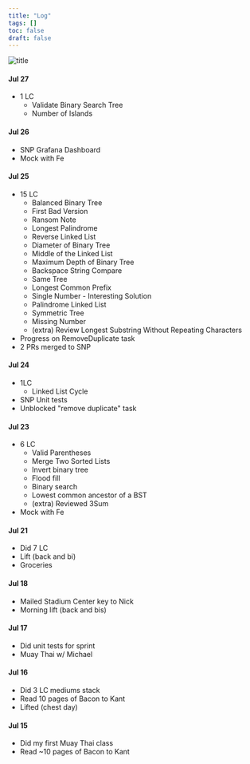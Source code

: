 ```yaml
---
title: "Log"
tags: []
toc: false
draft: false
---
```


![title](/images/WhatDidYouGetDoneThisWeek.jpeg)

#### Jul 27
- 1 LC
    - Validate Binary Search Tree
    - Number of Islands

#### Jul 26
- SNP Grafana Dashboard
- Mock with Fe

#### Jul 25
- 15 LC
    - Balanced Binary Tree
    - First Bad Version
    - Ransom Note
    - Longest Palindrome
    - Reverse Linked List
    - Diameter of Binary Tree
    - Middle of the Linked List
    - Maximum Depth of Binary Tree
    - Backspace String Compare
    - Same Tree
    - Longest Common Prefix
    - Single Number - Interesting Solution
    - Palindrome Linked List
    - Symmetric Tree
    - Missing Number
    - (extra) Review Longest Substring Without Repeating Characters
- Progress on RemoveDuplicate task
- 2 PRs merged to SNP

#### Jul 24
- 1LC
    - Linked List Cycle
- SNP Unit tests
- Unblocked "remove duplicate" task

#### Jul 23
- 6 LC
    - Valid Parentheses
    - Merge Two Sorted Lists
    - Invert binary tree
    - Flood fill
    - Binary search
    - Lowest common ancestor of a BST
    - (extra) Reviewed 3Sum
- Mock with Fe

#### Jul 21
- Did 7 LC
- Lift (back and bi)
- Groceries

#### Jul 18
- Mailed Stadium Center key to Nick
- Morning lift (back and bis)

#### Jul 17
- Did unit tests for sprint
- Muay Thai w/ Michael

#### Jul 16
- Did 3 LC mediums stack
- Read 10 pages of Bacon to Kant
- Lifted (chest day)

#### Jul 15
- Did my first Muay Thai class
- Read ~10 pages of Bacon to Kant 
